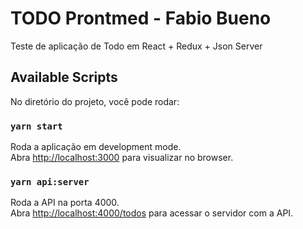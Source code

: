 # TODO Prontmed - Fabio Bueno

Teste de aplicação de Todo em React + Redux + Json Server

## Available Scripts

No diretório do projeto, você pode rodar:

### `yarn start`

Roda a aplicação em development mode.\
Abra [http://localhost:3000](http://localhost:3000) para visualizar no browser.

### `yarn api:server`

Roda a API na porta 4000.\
Abra [http://localhost:4000/todos](http://localhost:4000/todos) para acessar o servidor com a API.